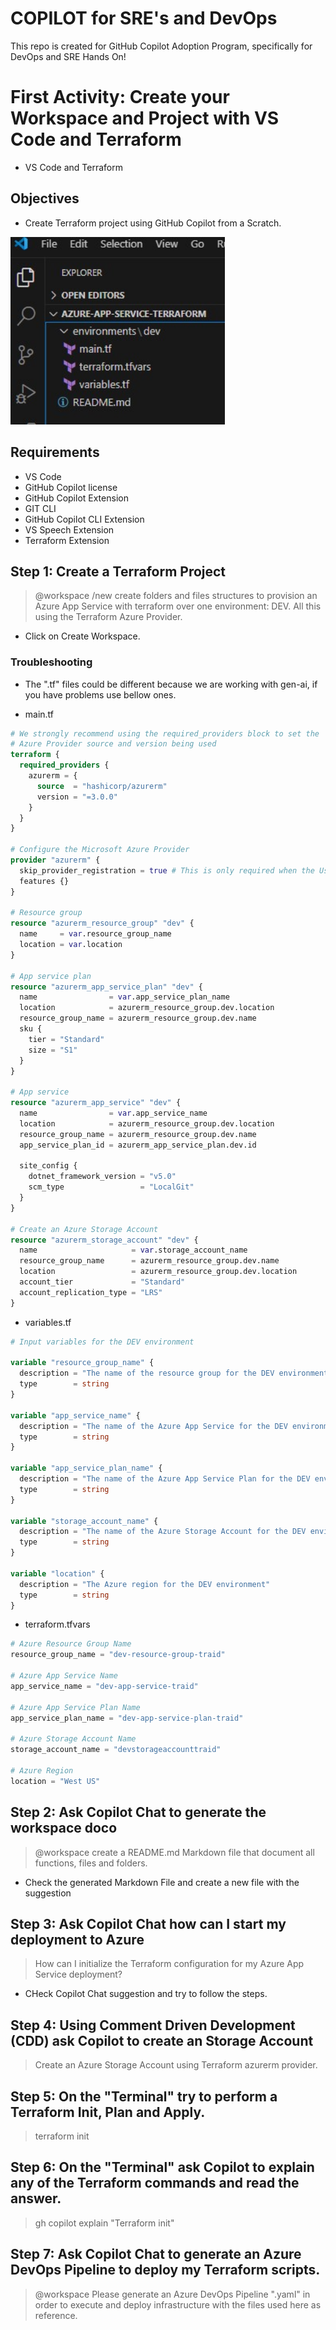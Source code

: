 # COPILOT for SRE's and DevOps
This repo is created for GitHub Copilot Adoption Program, specifically for DevOps and SRE Hands On!

# First Activity: Create your Workspace and Project with VS Code and Terraform

- VS Code and Terraform

## Objectives

- Create Terraform project using GitHub Copilot from a Scratch.

<img src="imagesre1.jpg" alt="Terraform Project" height="300">

## Requirements

- VS Code
- GitHub Copilot license
- GitHub Copilot Extension
- GIT CLI
- GitHub Copilot CLI Extension
- VS Speech Extension
- Terraform Extension

## Step 1: Create a Terraform Project

> @workspace /new create folders and files structures to provision an Azure App Service with terraform over one environment: DEV. All this using the Terraform Azure Provider.

- Click on Create Workspace.

### Troubleshooting

- The ".tf" files could be different because we are working with gen-ai, if you have problems use bellow ones.

- main.tf
```terraform
# We strongly recommend using the required_providers block to set the
# Azure Provider source and version being used
terraform {
  required_providers {
    azurerm = {
      source  = "hashicorp/azurerm"
      version = "=3.0.0"
    }
  }
}

# Configure the Microsoft Azure Provider
provider "azurerm" {
  skip_provider_registration = true # This is only required when the User, Service Principal, or Identity running Terraform lacks the permissions to register Azure Resource Providers.
  features {}
}

# Resource group
resource "azurerm_resource_group" "dev" {
  name     = var.resource_group_name
  location = var.location
}

# App service plan
resource "azurerm_app_service_plan" "dev" {
  name                = var.app_service_plan_name
  location            = azurerm_resource_group.dev.location
  resource_group_name = azurerm_resource_group.dev.name
  sku {
    tier = "Standard"
    size = "S1"
  }
}

# App service
resource "azurerm_app_service" "dev" {
  name                = var.app_service_name
  location            = azurerm_resource_group.dev.location
  resource_group_name = azurerm_resource_group.dev.name
  app_service_plan_id = azurerm_app_service_plan.dev.id

  site_config {
    dotnet_framework_version = "v5.0"
    scm_type                 = "LocalGit"
  }
}

# Create an Azure Storage Account
resource "azurerm_storage_account" "dev" {
  name                     = var.storage_account_name
  resource_group_name      = azurerm_resource_group.dev.name
  location                 = azurerm_resource_group.dev.location
  account_tier             = "Standard"
  account_replication_type = "LRS"
}
```

- variables.tf
```terraform
# Input variables for the DEV environment

variable "resource_group_name" {
  description = "The name of the resource group for the DEV environment"
  type        = string
}

variable "app_service_name" {
  description = "The name of the Azure App Service for the DEV environment"
  type        = string
}

variable "app_service_plan_name" {
  description = "The name of the Azure App Service Plan for the DEV environment"
  type        = string
}

variable "storage_account_name" {
  description = "The name of the Azure Storage Account for the DEV environment"
  type        = string
}

variable "location" {
  description = "The Azure region for the DEV environment"
  type        = string
}
```

- terraform.tfvars
```terraform
# Azure Resource Group Name
resource_group_name = "dev-resource-group-traid"

# Azure App Service Name
app_service_name = "dev-app-service-traid"

# Azure App Service Plan Name
app_service_plan_name = "dev-app-service-plan-traid"

# Azure Storage Account Name
storage_account_name = "devstorageaccounttraid"

# Azure Region
location = "West US"
```

## Step 2: Ask Copilot Chat to generate the workspace doco

> @workspace create a README.md Markdown file that document all functions, files and folders.

- Check the generated Markdown File and create a new file with the suggestion

## Step 3: Ask Copilot Chat how can I start my deployment to Azure

> How can I initialize the Terraform configuration for my Azure App Service deployment?

- CHeck Copilot Chat suggestion and try to follow the steps.

## Step 4: Using Comment Driven Development (CDD) ask Copilot to create an Storage Account

> Create an Azure Storage Account using Terraform azurerm provider.

## Step 5: On the "Terminal" try to perform a Terraform Init, Plan and Apply.

> terraform init

## Step 6: On the "Terminal" ask Copilot to explain any of the Terraform commands and read the answer.

> gh copilot explain "Terraform init"

## Step 7: Ask Copilot Chat to generate an Azure DevOps Pipeline to deploy my Terraform scripts.

> @workspace Please generate an Azure DevOps Pipeline ".yaml" in order to execute and deploy infrastructure with the files used here as reference.

